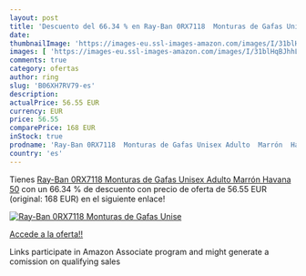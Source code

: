 ```yaml
---
layout: post
title: 'Descuento del 66.34 % en Ray-Ban 0RX7118  Monturas de Gafas Unise'
date: 
thumbnailImage: 'https://images-eu.ssl-images-amazon.com/images/I/31blHqBJhhL._SL200_.jpg'
images: [ 'https://images-eu.ssl-images-amazon.com/images/I/31blHqBJhhL._SL200_.jpg' ]
comments: true
category: ofertas
author: ring
slug: 'B06XH7RV79-es'
description:
actualPrice: 56.55 EUR
currency: EUR
price: 56.55
comparePrice: 168 EUR
inStock: true
prodname: 'Ray-Ban 0RX7118  Monturas de Gafas Unisex Adulto  Marrón  Havana   50'
country: 'es'
---
```


Tienes [Ray-Ban 0RX7118  Monturas de Gafas Unisex Adulto  Marrón  Havana   50](https://www.amazon.es/dp/B06XH7RV79/?tag=tolees-21) con un 66.34 % de descuento con precio de oferta de 56.55 EUR (original: 168 EUR) en el siguiente enlace!

[![Ray-Ban 0RX7118  Monturas de Gafas Unise](https://images-eu.ssl-images-amazon.com/images/I/31blHqBJhhL._SL200_.jpg)](https://www.amazon.es/dp/B06XH7RV79/?tag=tolees-21)

[Accede a la oferta!!](https://www.amazon.es/dp/B06XH7RV79/?tag=tolees-21)

Links participate in Amazon Associate program and might generate a comission on qualifying sales


